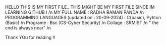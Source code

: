 HELLO THIS IS MY FIRST FILE.. THIS MIGHT BE MY FIRST FILE SINCE IM LEARNING GITHUB !
/n
MY FULL NAME : RADHA RAMAN PANDA 
/n
PROGRAMMING LANGUAGES (updated on : 20-09-2024) : C(basic), Pyhton (Basic)
/n
Programe : Bsc (CS-Cyber Security)
/n
Collage : SRMIST 
/n
"</html> the end is always near"
/n

Thank YOu for reading !!
